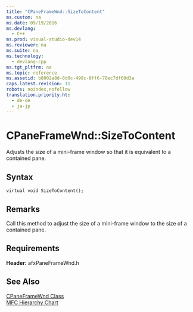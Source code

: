 ```yaml
---
title: "CPaneFrameWnd::SizeToContent"
ms.custom: na
ms.date: 09/19/2016
ms.devlang: 
  - C++
ms.prod: visual-studio-dev14
ms.reviewer: na
ms.suite: na
ms.technology: 
  - devlang-cpp
ms.tgt_pltfrm: na
ms.topic: reference
ms.assetid: b8002a8d-8d0c-498c-8ff6-78ec7df00d3a
caps.latest.revision: 11
robots: noindex,nofollow
translation.priority.ht: 
  - de-de
  - ja-jp
---
```

# CPaneFrameWnd::SizeToContent
Adjusts the size of a mini-frame window so that it is equivalent to a contained pane.  
  
## Syntax  
  
```  
virtual void SizeToContent();  
```  
  
## Remarks  
 Call this method to adjust the size of a mini-frame window to the size of a contained pane.  
  
## Requirements  
 **Header:** afxPaneFrameWnd.h  
  
## See Also  
 [CPaneFrameWnd Class](../vs140/CPaneFrameWnd-Class.md)   
 [MFC Hierarchy Chart](../vs140/Hierarchy-Chart.md)